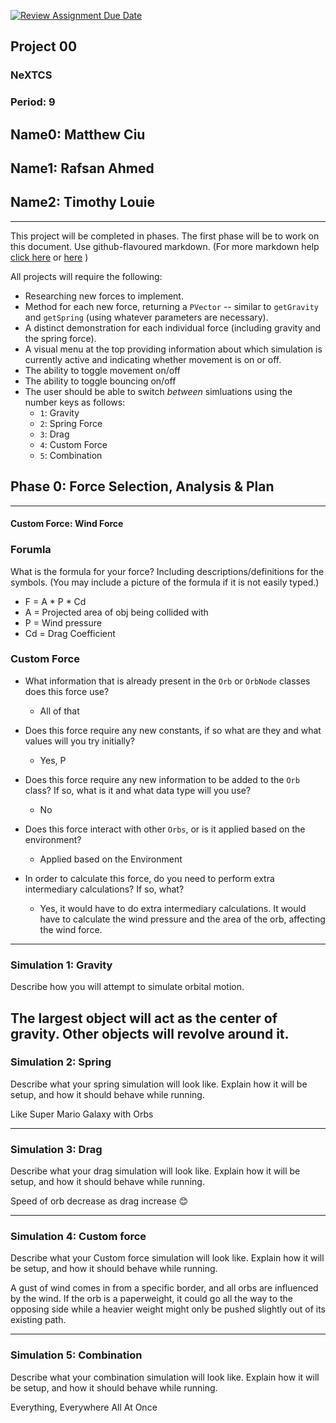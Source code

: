 [![Review Assignment Due Date](https://classroom.github.com/assets/deadline-readme-button-22041afd0340ce965d47ae6ef1cefeee28c7c493a6346c4f15d667ab976d596c.svg)](https://classroom.github.com/a/rXX1_Uiw)
## Project 00
### NeXTCS
### Period: 9
## Name0: Matthew Ciu
## Name1: Rafsan Ahmed 
## Name2: Timothy Louie 
---

This project will be completed in phases. The first phase will be to work on this document. Use github-flavoured markdown. (For more markdown help [click here](https://github.com/adam-p/markdown-here/wiki/Markdown-Cheatsheet) or [here](https://docs.github.com/en/get-started/writing-on-github/getting-started-with-writing-and-formatting-on-github/basic-writing-and-formatting-syntax) )

All projects will require the following:
- Researching new forces to implement.
- Method for each new force, returning a `PVector`  -- similar to `getGravity` and `getSpring` (using whatever parameters are necessary).
- A distinct demonstration for each individual force (including gravity and the spring force).
- A visual menu at the top providing information about which simulation is currently active and indicating whether movement is on or off.
- The ability to toggle movement on/off
- The ability to toggle bouncing on/off
- The user should be able to switch _between_ simluations using the number keys as follows:
  - `1`: Gravity
  - `2`: Spring Force
  - `3`: Drag
  - `4`: Custom Force
  - `5`: Combination


## Phase 0: Force Selection, Analysis & Plan
---------- 

#### Custom Force: Wind Force

### Forumla
What is the formula for your force? Including descriptions/definitions for the symbols. (You may include a picture of the formula if it is not easily typed.)

- F = A * P * Cd
- A = Projected area of obj being collided with
- P = Wind pressure 
- Cd = Drag Coefficient 

### Custom Force
- What information that is already present in the `Orb` or `OrbNode` classes does this force use?
  - All of that

- Does this force require any new constants, if so what are they and what values will you try initially?
  - Yes, P

- Does this force require any new information to be added to the `Orb` class? If so, what is it and what data type will you use?
  - No

- Does this force interact with other `Orbs`, or is it applied based on the environment?
  - Applied based on the Environment

- In order to calculate this force, do you need to perform extra intermediary calculations? If so, what?
  - Yes, it would have to do extra intermediary calculations. It would have to calculate the wind pressure and the area of the orb, affecting the wind force. 

--- 

### Simulation 1: Gravity
Describe how you will attempt to simulate orbital motion.

The largest object will act as the center of gravity. Other objects will revolve around it. 
--- 

### Simulation 2: Spring
Describe what your spring simulation will look like. Explain how it will be setup, and how it should behave while running.

Like Super Mario Galaxy with Orbs

--- 

### Simulation 3: Drag
Describe what your drag simulation will look like. Explain how it will be setup, and how it should behave while running.

Speed of orb decrease as drag increase 😊

--- 

### Simulation 4: Custom force
Describe what your Custom force simulation will look like. Explain how it will be setup, and how it should behave while running.

A gust of wind comes in from a specific border, and all orbs are influenced by the wind. If the orb is a paperweight, it could go all the way to the opposing side while a heavier weight might only be pushed slightly out of its existing path. 

--- 

### Simulation 5: Combination
Describe what your combination simulation will look like. Explain how it will be setup, and how it should behave while running.

Everything, Everywhere All At Once


